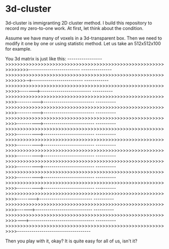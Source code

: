 # 3d-cluster
3d-cluster is immigranting 2D cluster method. I build this repository to record my zero-to-one work.
At first, let think about the condition.

Assume we have many of voxels in a 3d-transparent box. Then we need to modify it one by one or using statistic method.
Let us take an 512x512x100 for example.

You 3d matrix is just like this:
----------------->>>>>>>>>>>>>>>>>>>>>>>>>>>>>>>>>>>>>>>>>>>>>>>>>>>>>>>>>>>>>>-------------------------
--------------->>>>>>>>>>>>>>>>>>>>>>>>>>>>>>>>>>>>>>>>>>>>>>>>>>>>>>>>>>>>>-->-------------------------
------------>>>>>>>>>>>>>>>>>>>>>>>>>>>>>>>>>>>>>>>>>>>>>>>>>>>>>>>>>>>------->-------------------------
---------->>>>>>>>>>>>>>>>>>>>>>>>>>>>>>>>>>>>>>>>>>>>>>>>>>>>>>>>>>---------->-------------------------
---------->>>>>>>>>>>>>>>>>>>>>>>>>>>>>>>>>>>>>>>>>>>>>>>>>>>>>>>>>>---------->-------------------------
---------->>>>>>>>>>>>>>>>>>>>>>>>>>>>>>>>>>>>>>>>>>>>>>>>>>>>>>>>>>---------->-------------------------
---------->>>>>>>>>>>>>>>>>>>>>>>>>>>>>>>>>>>>>>>>>>>>>>>>>>>>>>>>>>---------->-------------------------
---------->>>>>>>>>>>>>>>>>>>>>>>>>>>>>>>>>>>>>>>>>>>>>>>>>>>>>>>>>>---------->-------------------------
---------->>>>>>>>>>>>>>>>>>>>>>>>>>>>>>>>>>>>>>>>>>>>>>>>>>>>>>>>>>---------->-------------------------
---------->>>>>>>>>>>>>>>>>>>>>>>>>>>>>>>>>>>>>>>>>>>>>>>>>>>>>>>>>>---------->-------------------------
---------->>>>>>>>>>>>>>>>>>>>>>>>>>>>>>>>>>>>>>>>>>>>>>>>>>>>>>>>>>---------->-------------------------
---------->>>>>>>>>>>>>>>>>>>>>>>>>>>>>>>>>>>>>>>>>>>>>>>>>>>>>>>>>>---------->-------------------------
---------->>>>>>>>>>>>>>>>>>>>>>>>>>>>>>>>>>>>>>>>>>>>>>>>>>>>>>>>>>-------->--------------------------
---------->>>>>>>>>>>>>>>>>>>>>>>>>>>>>>>>>>>>>>>>>>>>>>>>>>>>>>>>>>------>----------------------------
---------->>>>>>>>>>>>>>>>>>>>>>>>>>>>>>>>>>>>>>>>>>>>>>>>>>>>>>>>>>--->--------------------------------
---------->>>>>>>>>>>>>>>>>>>>>>>>>>>>>>>>>>>>>>>>>>>>>>>>>>>>>>>>>>------------------------------------


Then you play with it, okay? It is quite easy for all of us, isn't it?


 
